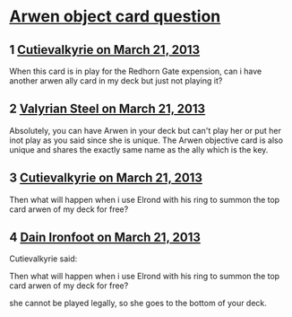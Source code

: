 # [Arwen object card question](https://community.fantasyflightgames.com/topic/81147-arwen-object-card-question/)

## 1 [Cutievalkyrie on March 21, 2013](https://community.fantasyflightgames.com/topic/81147-arwen-object-card-question/?do=findComment&comment=776351)

When this card is in play for the Redhorn Gate expension, can i have another arwen ally card in my deck but just not playing it?

## 2 [Valyrian Steel on March 21, 2013](https://community.fantasyflightgames.com/topic/81147-arwen-object-card-question/?do=findComment&comment=776357)

Absolutely, you can have Arwen in your deck but can't play her or put her inot play as you said since she is unique. The Arwen objective card is also unique and shares the exactly same name as the ally which is the key.

## 3 [Cutievalkyrie on March 21, 2013](https://community.fantasyflightgames.com/topic/81147-arwen-object-card-question/?do=findComment&comment=776381)

Then what will happen when i use Elrond with his ring to summon the top card arwen of my deck for free?

## 4 [Dain Ironfoot on March 21, 2013](https://community.fantasyflightgames.com/topic/81147-arwen-object-card-question/?do=findComment&comment=776430)

Cutievalkyrie said:

Then what will happen when i use Elrond with his ring to summon the top card arwen of my deck for free?



she cannot be played legally, so she goes to the bottom of your deck.

